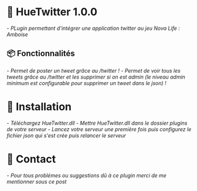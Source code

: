 # 💼  HueTwitter 1.0.0
*- PLugin permettant d'intégrer une application twitter au jeu Nova Life : Amboise*
## 📦 Fonctionnalités 
*- Permet de poster un tweet grâce au /twitter !*
*- Permet de voir tous les tweets grâce au /twitter et les supprimer si on est admin (le niveau admin minimum est configurable pour supprimer un tweet dans le json) !*
# 👷 Installation 
*- Téléchargez HueTwitter.dll*
*- Mettre HueTwitter.dll dans le dossier plugins de votre serveur*
*- Lancez votre serveur une première fois puis configurez le fichier json qui s'est crée puis relancer le serveur*
# 📱 Contact
*- Pour tous problémes ou suggestions dû à ce plugin merci de me mentionner sous ce post*

